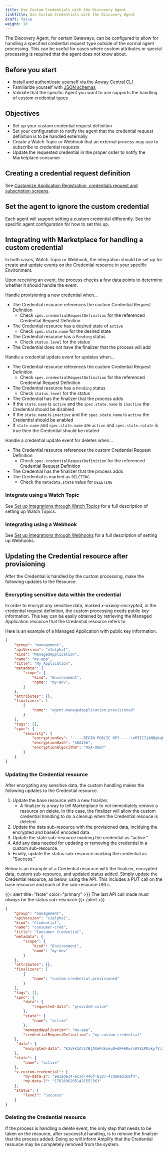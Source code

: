 ```yaml
---
title: Use Custom Credentials with the Discovery Agent
linkTitle: Use Custom Credentials with the Discovery Agent
draft: false
weight: 10
---
```

The Discovery Agent, for certain Gateways, can be configured to allow for handling a specified credential request type outside of the normal agent processing. This can be useful for cases where custom attributes or special processing is required that the agent does not know about.

## Before you start

* [Install and authenticate yourself via the Axway Central CLI](/docs/integrate_with_central/cli_central/cli_install/)
* Familiarize yourself with [JSON schemas](https://json-schema.org/)
* Validate that the specific Agent you want to use supports the handling of custom credential types

## Objectives

* Set up your custom credential request definition
* Set your configuration to notify the agent that the credential request definition is to be handled externally
* Create a Watch Topic or Webhook that an external process may use to subscribe to credential requests
* Update the requested credential in the proper order to notify the Marketplace consumer

## Creating a credential request definition

See [Customize Application Registration, credentials request and subscription screens](/docs/integrate_with_central/customize_ard_crd).

## Set the agent to ignore the custom credential

Each agent will support setting a custom credential differently. See the specific agent configuration for how to set this up.

## Integrating with Marketplace for handling a custom credential

In both cases, Watch Topic or Webhook, the integration should be set up for create and update events on the Credential resource in your specific Environment.

Upon receiving an event, the process checks a few data points to determine whether it should handle the event.

Handle provisioning a new credential when...

* The Credential resource references the custom Credential Request Definition
    * Check `spec.credentialRequestDefinition` for the referenced Credential Request Definition
* The Credential resource has a desired state of `active`
    * Check `spec.state.name` for the desired state
* The Credential resource has a `Pending` status
    * Check `status.level` for the status
* The Credential does not have the finalizer that the process will add

Handle a credential update event for updates when...

* The Credential resource references the custom Credential Request Definition
    * Check `spec.credentialRequestDefinition` for the referenced Credential Request Definition
* The Credential resource has a `Pending` status
    * Check `status.level` for the status
* The Credential has the finalizer that the process adds
* If the `state.name` is `active` and the `spec.state.name` is `inactive` the Credential should be disabled
* If the `state.name` is `inactive` and the `spec.state.name` is `active` the Credential should be enabled
* If `state.name` and `spec.state.name` are `active` and `spec.state.rotate` is true then the Credential should be rotated

Handle a credential update event for deletes when...

* The Credential resource references the custom Credential Request Definition
    * Check `spec.credentialRequestDefinition` for the referenced Credential Request Definition
* The Credential has the finalizer that the process adds
* The Credential is marked as `DELETING`
    * Check the `metadata.state` value for `DELETING`

### Integrate using a Watch Topic

See [Set up integrations through Watch Topics](/docs/integrate_with_central/integrate-with-watchtopics) for a full description of setting up Watch Topics.

### Integrating using a Webhook

See [Set up integrations through Webhooks](/docs/integrate_with_central/webhook) for a full description of setting up Webhooks.

## Updating the Credential resource after provisioning

After the Credential is handled by the custom processing, make the following updates to the Resource.

### Encrypting sensitive data within the credential

In order to encrypt any sensitive data, marked *x-axway-encrypted*, in the credential request definition, the custom processing needs public key information. This key can be easily obtained by retrieving the Managed Application resource that the Credential resource refers to.

Here is an example of a Managed Application with public key information.

```json
{
    "group": "management",
    "apiVersion": "v1alpha1",
    "kind": "ManagedApplication",
    "name": "my-app",
    "title": "My Application",
    "metadata": {
        "scope": {
            "kind": "Environment",
            "name": "my-env",
        }
    },
    "attributes": {},
    "finalizers": [
        {
            "name": "agent.managedapplication.provisioned"
        }
    ],
    "tags": [],
    "spec": {
        "security": {
            "encryptionKey": "-----BEGIN PUBLIC KEY-----\nMIICIjANBgkqhkiG9w0BAQEFAAOCAg8AMIICCgKCAgEAzjKAKBf6LHiGit25qttm\n0Me8K2AMf7gVsVR4G+2Ir+cZwRg3PN7mLn2R5OEtCLxN/v5GcECojkN2L+4OrsKA\nH+ZnT86NgmN00Kvj6D0S4rXuzY6AmbpWqA2ynJX1XTe0Ao4mREjbk23GlpqCumcI\nbuxRxk5HesDL3PiXhftF1adZva1HBZQHLE0TWdoitWmVr9Go6ZCdzk1luASdyBxD\nodOu+63wI1a3y9yqtsceEAG/Yn4uDckYo2jQDtev8db85b4sUNENQFsWOZj+iUwH\nR1sFUEFA58VGSn9vcZ8Wz+Rn1EyH333SemBC1vlWzt05cQ+F/GfE86IlnNmOswjn\nF7qzcOO50wnUm6WhGwuQKfTgrhfsBFH2GaHrWsRytscGTaPUezklYCMp1NXY6kG5\nAKHoXhW1gyPYUY5YxF57/kglDJ5Q1kt52QXTBpqVcYWEbUha1+pU9g2MY6KEBRKC\ny64i5+EsZ6SQIlZN+hIhOI+NY2LWtWew8ViCErWCiGmNATnTDYExyXa+eL/pokIH\n7cmQP20dOIyJq6AL6e/SLrSFyYMIZEVXpsTS9ZIJTm1ebmFz16k4NFCcZLv1gVha\nFzTMKrLDccvcUv4M/S+GCdopnSc9wdEvk9WZ2G2uH8MvNyphe7NSpVo8xv2Th4jg\nZAQx+dcis026rM0fDGj78w0CAwEAAQ==\n-----END PUBLIC KEY-----",
            "encryptionHash": "SHA256",
            "encryptionAlgorithm": "RSA-OAEP"
        }
    }
}
```

### Updating the Credential resource

After encrypting any sensitive data, the custom handling makes the following updates to the Credential resource.

1. Update the base resource with a new finalizer.
    * A finalizer is a way to tell Marketplace to not immediately remove a resource on delete. In this case, the finalizer will allow the custom credential handling to do a cleanup when the Credential resouce is deleted.
2. Update the data sub-resource with the provisioned data, inclduing the encrypted and base64 encoded data.
3. Update the state sub-resource marking the credential as "active."
4. Add any data needed for updating or removing the credential in a custom sub-resource.
5. Finally, update the status sub-resource marking the credential as "Success."

Below is an example of a Credential resource with the finalizer, encrypted data, custom sub-resource, and updated status added. Simply update the Credential resource, as below, using the API. This includes a PUT call on the base resource and each of the sub-resource URLs.

{{< alert title="Note" color="primary" >}}
The last API call made must *always* be the status sub-resource
{{< /alert >}}

```json
{
    "group": "management",
    "apiVersion": "v1alpha1",
    "kind": "Credential",
    "name": "consumer-cred",
    "title": "Consumer Credential",
    "metadata": {
        "scope": {
            "kind": "Environment",
            "name": "my-env"
        }
    },
    "attributes": {},
    "finalizers": [
        {
            "name": "custom.credential.provisioned"
        }
    ],
    "tags": [],
    "spec": {
        "data": {
            "requested-data": "provided-value"
        },
        "state": {
            "name": "active"
        },
        "managedApplication": "my-app",
        "credentialRequestDefinition": "my-custom-credential"
    },
     "data": {
        "encyrpted-data": "K3vFk1A/LYBjAXePdkneuQ+dR+6RwrvWYZsPDokyfV/JIt9uI1/iwxlv6u0Bu+Nep7+EVKEMZhYbhV+PMBGn80tAZsypOg2HDVRw1HdnibRLic7fRvwwCS4uu3Yssu4PKJYiWxpJYY16cC84XtDlsmnnM+E+82GSn2nAU0NCjv77v+JrenD3xxVJVT+Q9wOkq3sdaUr3W38lLUWJNxGbaWFhWlvecWZ5wnjhwIFhM6wuSMVFJep9N4j4WOhosFCSvIyUbwvHjW07qq3NeTEnMJqrqBYo82RvcYf+/+A/BT/mZPtEpt7RsTnTbGljVdS6a+GYGAlQ8alpT82Mdgu0i8vvTI+BFAF/t5oS0iFAUuDEuakfnDrOvAAzLFZmE/51G/mWZsFFzSqsHsze/OUS1PUnnSUxbI/XmBSZ4iqHEQs0O5q9riE+Hm8PI/soTTrY8ZCAH+FXpJd1go5Mi70="
    },
    "state": {
        "name": "active"
    },
    "x-custom-credential": {
        "my-data-1": "9e1ade34-ec3d-446f-8387-4cda0ed368f4",
        "my-data-2": "17626962051421552363"
    },
    "status": {
        "level": "Success"
    }
}
```

### Deleting the Credential resource

If the process is handling a delete event, the only step that needs to be taken on the resource, after successful handling, is to remove the finalizer that the process added. Doing so will inform Amplify that the Credential resource may be completely removed from the system.
